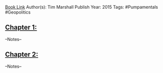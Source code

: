 
[Book Link]()
Author(s): Tim Marshall
Publish Year: 2015
Tags: #Pumpamentals #Geopolitics 

## <u>Chapter 1: </u>
–Notes–


## <u>Chapter 2:</u>
–Notes–